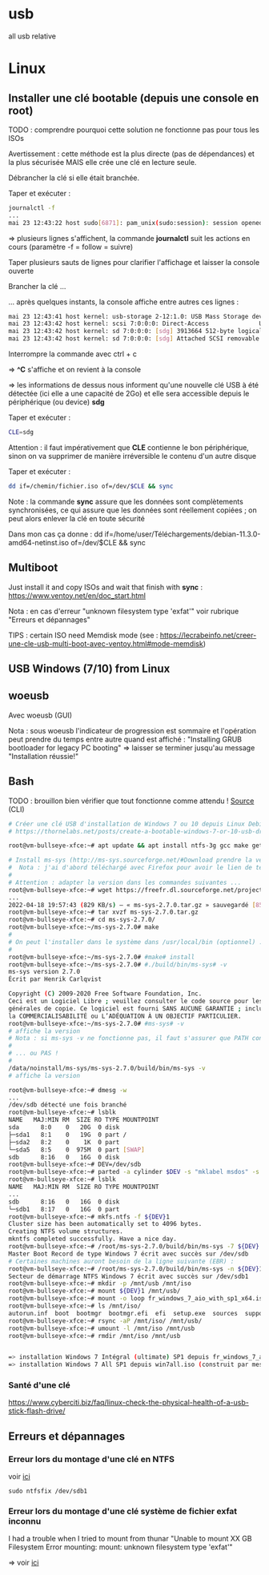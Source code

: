 # usb
all usb relative

# Linux
## Installer une clé bootable (depuis une console en root)
TODO : comprendre pourquoi cette solution ne fonctionne pas pour tous les ISOs

Avertissement : cette méthode est la plus directe (pas de dépendances) et la plus sécurisée MAIS elle crée une clé en lecture seule.

Débrancher la clé si elle était branchée.

Taper et exécuter : 
```sh
journalctl -f
...
mai 23 12:43:22 host sudo[6871]: pam_unix(sudo:session): session opened for user root(uid=0) by (uid=1000)
```
=> plusieurs lignes s'affichent, la commande **journalctl** suit les actions en cours (paramètre -f = follow = suivre)

Taper plusieurs sauts de lignes pour clarifier l'affichage et laisser la console ouverte

Brancher la clé ...

... après quelques instants, la console affiche entre autres ces lignes :
```sh
mai 23 12:43:41 host kernel: usb-storage 2-12:1.0: USB Mass Storage device detected
mai 23 12:43:42 host kernel: scsi 7:0:0:0: Direct-Access              USB Flash Memory 1.00 PQ: 0 ANSI: 2
mai 23 12:43:42 host kernel: sd 7:0:0:0: [sdg] 3913664 512-byte logical blocks: (2.00 GB/1.87 GiB)
mai 23 12:43:42 host kernel: sd 7:0:0:0: [sdg] Attached SCSI removable disk
```
Interrompre la commande avec ctrl + c

=> **^C** s'affiche et on revient à la console

=> les informations de dessus nous informent qu'une nouvelle clé USB à été détectée (ici elle a une capacité de 2Go) et elle sera accessible depuis le périphérique (ou device) **sdg**

Taper et exécuter :
```sh
CLE=sdg
```
Attention : il faut impérativement que **CLE** contienne le bon périphérique, sinon on va supprimer de manière irréversible le contenu d'un autre disque

Taper et exécuter :
```sh
dd if=/chemin/fichier.iso of=/dev/$CLE && sync
```

Note : la commande **sync** assure que les données sont complètements synchronisées, ce qui assure que les données sont réellement copiées ; on peut alors enlever la clé en toute sécurité

Dans mon cas ça donne : dd if=/home/user/Téléchargements/debian-11.3.0-amd64-netinst.iso of=/dev/$CLE && sync

## Multiboot
Just install it and copy ISOs and wait that finish with **sync** : https://www.ventoy.net/en/doc_start.html

Nota : en cas d'erreur "unknown filesystem type 'exfat'" voir rubrique "Erreurs et dépannages"

TIPS : certain ISO need Memdisk mode (see : https://lecrabeinfo.net/creer-une-cle-usb-multi-boot-avec-ventoy.html#mode-memdisk)

## USB Windows (7/10) from Linux

## woeusb
Avec woeusb (GUI)

Nota : sous woeusb l'indicateur de progression est sommaire et l'opération peut prendre du temps entre autre quand est affiché : "Installing GRUB bootloader for legacy PC booting" => laisser se terminer jusqu'au message "Installation réussie!"

## Bash
TODO : brouillon bien vérifier que tout fonctionne comme attendu !
[Source](https://thornelabs.net/posts/create-a-bootable-windows-7-or-10-usb-drive-in-linux.html) (CLI)
```sh
# Créer une clé USB d'installation de Windows 7 ou 10 depuis Linux Debian Bullseye 11
# https://thornelabs.net/posts/create-a-bootable-windows-7-or-10-usb-drive-in-linux.html

root@vm-bullseye-xfce:~# apt update && apt install ntfs-3g gcc make gettext

# Install ms-sys (http://ms-sys.sourceforge.net/#Download prendre la version la plus à jour ; ici c'est la version ms-sys-2.7.0)
#  Nota : j'ai d'abord téléchargé avec Firefox pour avoir le lien de téléchargement car sourceforge empêche les liens directs
#
# Attention : adapter la version dans les commandes suivantes ...
root@vm-bullseye-xfce:~# wget https://freefr.dl.sourceforge.net/project/ms-sys/ms-sys%20development/2.7.0/ms-sys-2.7.0.tar.gz
...
2022-04-18 19:57:43 (829 KB/s) — « ms-sys-2.7.0.tar.gz » sauvegardé [85195/85195]
root@vm-bullseye-xfce:~# tar xvzf ms-sys-2.7.0.tar.gz
root@vm-bullseye-xfce:~# cd ms-sys-2.7.0/
root@vm-bullseye-xfce:~/ms-sys-2.7.0# make
#
# On peut l'installer dans le système dans /usr/local/bin (optionnel) ...
#
root@vm-bullseye-xfce:~/ms-sys-2.7.0# #make# install
root@vm-bullseye-xfce:~/ms-sys-2.7.0# #./build/bin/ms-sys# -v
ms-sys version 2.7.0
Écrit par Henrik Carlqvist

Copyright (C) 2009-2020 Free Software Foundation, Inc.
Ceci est un Logiciel Libre ; veuillez consulter le code source pour les conditions 
générales de copie. Ce logiciel est fourni SANS AUCUNE GARANTIE ; incluant
la COMMERCIALISABILITÉ ou L’ADÉQUATION À UN OBJECTIF PARTICULIER.
root@vm-bullseye-xfce:~/ms-sys-2.7.0# #ms-sys# -v
# affiche la version
# Nota : si ms-sys -v ne fonctionne pas, il faut s'assurer que PATH contient bien /usr/local/bin
#
# ... ou PAS !
#
/data/noinstall/ms-sys/ms-sys-2.7.0/build/bin/ms-sys -v
# affiche la version

root@vm-bullseye-xfce:~# dmesg -w
...
/dev/sdb détecté une fois branché
root@vm-bullseye-xfce:~# lsblk   
NAME   MAJ:MIN RM  SIZE RO TYPE MOUNTPOINT
sda      8:0    0   20G  0 disk 
├─sda1   8:1    0   19G  0 part /
├─sda2   8:2    0    1K  0 part 
└─sda5   8:5    0  975M  0 part [SWAP]
sdb      8:16   0   16G  0 disk 
root@vm-bullseye-xfce:~# DEV=/dev/sdb
root@vm-bullseye-xfce:~# parted -a cylinder $DEV -s "mklabel msdos" -s "mkpart primary ntfs 1 -1" -s "set 1 boot on"
root@vm-bullseye-xfce:~# lsblk
NAME   MAJ:MIN RM  SIZE RO TYPE MOUNTPOINT
...
sdb      8:16   0   16G  0 disk 
└─sdb1   8:17   0   16G  0 part 
root@vm-bullseye-xfce:~# mkfs.ntfs -f ${DEV}1
Cluster size has been automatically set to 4096 bytes.
Creating NTFS volume structures.
mkntfs completed successfully. Have a nice day.
root@vm-bullseye-xfce:~# /root/ms-sys-2.7.0/build/bin/ms-sys -7 ${DEV}
Master Boot Record de type Windows 7 écrit avec succès sur /dev/sdb
# Certaines machines auront besoin de la ligne suivante (EBR) :
root@vm-bullseye-xfce:~# /root/ms-sys-2.7.0/build/bin/ms-sys -n ${DEV}1
Secteur de démarrage NTFS Windows 7 écrit avec succès sur /dev/sdb1
root@vm-bullseye-xfce:~# mkdir -p /mnt/usb /mnt/iso
root@vm-bullseye-xfce:~# mount ${DEV}1 /mnt/usb/
root@vm-bullseye-xfce:~# mount -o loop fr_windows_7_aio_with_sp1_x64.iso /mnt/iso/
root@vm-bullseye-xfce:~# ls /mnt/iso/
autorun.inf  boot  bootmgr  bootmgr.efi  efi  setup.exe  sources  support  upgrade
root@vm-bullseye-xfce:~# rsync -aP /mnt/iso/ /mnt/usb/
root@vm-bullseye-xfce:~# umount -l /mnt/iso /mnt/usb
root@vm-bullseye-xfce:~# rmdir /mnt/iso /mnt/usb


=> installation Windows 7 Intégral (ultimate) SP1 depuis fr_windows_7_aio_with_sp1_x64.iso testée avec succès en vUSB !
=> installation Windows 7 All SP1 depuis win7all.iso (construit par mes soins) testée avec succès en pUSB !
```

### Santé d'une clé
https://www.cyberciti.biz/faq/linux-check-the-physical-health-of-a-usb-stick-flash-drive/

## Erreurs et dépannages

### Erreur lors du montage d'une clé en NTFS
voir [ici](https://askubuntu.com/questions/1377989/unknow-error-when-mounting-dev-sdb1)

```sudo ntfsfix /dev/sdb1```

### Erreur lors du montage d'une clé système de fichier exfat inconnu

I had a trouble when I tried to mount from thunar "Unable to mount XX GB Filesystem Error mounting: mount: unknown filesystem type 'exfat'"

=> voir [ici](https://www.skyminds.net/ubuntu-resoudre-lerreur-mount-unknown-filesystem-type-exfat/)
